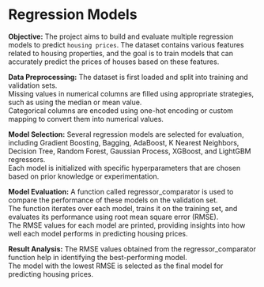 # Regression Models
**Objective:** The project aims to build and evaluate multiple regression models to predict `housing prices`. The dataset contains various features related to housing properties, and the goal is to train models that can accurately predict the prices of houses based on these features.

**Data Preprocessing:** The dataset is first loaded and split into training and validation sets.<br>
Missing values in numerical columns are filled using appropriate strategies, such as using the median or mean value.<br>
Categorical columns are encoded using one-hot encoding or custom mapping to convert them into numerical values.<br>

**Model Selection:** Several regression models are selected for evaluation, including Gradient Boosting, Bagging, AdaBoost, K Nearest Neighbors, Decision Tree, Random Forest, Gaussian Process, XGBoost, and LightGBM regressors.<br>
Each model is initialized with specific hyperparameters that are chosen based on prior knowledge or experimentation.<br>

**Model Evaluation:** A function called regressor_comparator is used to compare the performance of these models on the validation set.<br>
The function iterates over each model, trains it on the training set, and evaluates its performance using root mean square error (RMSE).<br>
The RMSE values for each model are printed, providing insights into how well each model performs in predicting housing prices.<br>

**Result Analysis:** The RMSE values obtained from the regressor_comparator function help in identifying the best-performing model.<br>
The model with the lowest RMSE is selected as the final model for predicting housing prices.<br>

